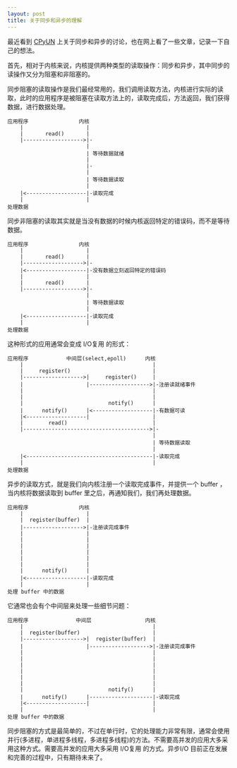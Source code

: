 ```yaml
---
layout: post
title: 关于同步和异步的理解
---
```


最近看到 [CPyUN](https://groups.google.com/group/python-cn) 上关于同步和异步的讨论，也在网上看了一些文章，记录一下自己的想法。

首先，相对于内核来说，内核提供两种类型的读取操作：同步和异步，其中同步的读操作又分为阻塞和非阻塞的。

同步阻塞的读取操作是我们最经常用的，我们调用读取方法，内核进行实际的读取，此时的应用程序是被阻塞在读取方法上的，读取完成后，方法返回，我们获得数据，进行数据处理。

    应用程序                内核
        |                    |
        |       read()       |
        |------------------->|-
                             |
                             | 等待数据就绪
                             |
                             |-
                             |
                             | 等待数据读取
                             |
        |<-------------------|-读取完成
        |                    |
    处理数据

同步非阻塞的读取其实就是当没有数据的时候内核返回特定的错误码，而不是等待数据。

    应用程序                内核
        |                    |
        |       read()       |
        |------------------->|-
        |<-------------------|-没有数据立刻返回特定的错误码
        |                    |
        |       read()       |
        |------------------->|-
                             |
                             | 等待数据读取
                             |
        |<-------------------|-读取完成
        |                    |
    处理数据

这种形式的应用通常会变成  I/O复用 的形式：

    应用程序            中间层(select,epoll)      内核
        |                                         |
        |     register()                          |
        |------------------->|     register()     | 
        |                    |------------------->|-注册读就绪事件
        |                                         |
        |                                         |
        |                           notify()      |
        |      notify()      |<-------------------|-有数据可读
        |<-------------------|                    |
        |        read()                           |
        |---------------------------------------->|-
                                                  |
                                                  | 等待数据读取
                                                  |
        |<----------------------------------------|-读取完成
        |                                         |
    处理数据

异步的读取方式，就是我们向内核注册一个读取完成事件，并提供一个 buffer ，当内核将数据读取到 buffer 里之后，再通知我们，我们再处理数据。

    应用程序                内核
        |                    |
        |  register(buffer)  |
        |------------------->|-注册读完成事件
        |                    |
        |                    |
        |                    |
        |                    |
        |                    |
        |                    |
        |      notify()      |
        |<-------------------|-读取完成
        |                    |
    处理 buffer 中的数据

它通常也会有个中间层来处理一些细节问题：

    应用程序               中间层                 内核
        |                                         |
        |  register(buffer)                       |
        |------------------->|  register(buffer)  | 
        |                    |------------------->|-注册读完成事件
        |                                         |
        |                                         |
        |                                         |
        |                                         |
        |                                         |
        |                                         |
        |                           notify()      |
        |      notify()      |--------------------|-读取完成
        |<-------------------|                    |
        |                                         |
    处理 buffer 中的数据

同步阻塞的方式是最简单的，不过在单行时，它的处理能力非常有限，通常会使用并行(多进程，单进程多线程，多进程多线程)的方法。不需要高并发的应用大多采用这种方式。需要高并发的应用大多采用 I/O复用 的方式。异步I/O 目前正在发展和完善的过程中，只有期待未来了。
